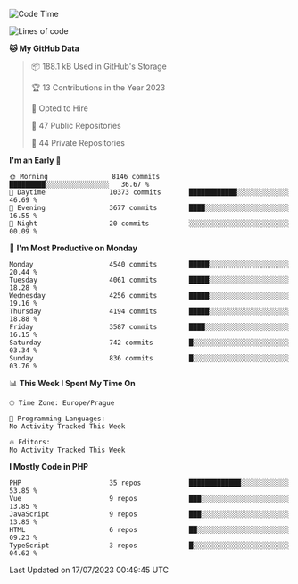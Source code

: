 <!--START_SECTION:waka-->
![Code Time](http://img.shields.io/badge/Code%20Time-1%2C583%20hrs%2058%20mins-blue)

![Lines of code](https://img.shields.io/badge/From%20Hello%20World%20I%27ve%20Written-7.2%20million%20lines%20of%20code-blue)

**🐱 My GitHub Data** 

> 📦 188.1 kB Used in GitHub's Storage 
 > 
> 🏆 13 Contributions in the Year 2023
 > 
> 💼 Opted to Hire
 > 
> 📜 47 Public Repositories 
 > 
> 🔑 44 Private Repositories 
 > 
**I'm an Early 🐤** 

```text
🌞 Morning                8146 commits        █████████░░░░░░░░░░░░░░░░   36.67 % 
🌆 Daytime                10373 commits       ████████████░░░░░░░░░░░░░   46.69 % 
🌃 Evening                3677 commits        ████░░░░░░░░░░░░░░░░░░░░░   16.55 % 
🌙 Night                  20 commits          ░░░░░░░░░░░░░░░░░░░░░░░░░   00.09 % 
```
📅 **I'm Most Productive on Monday** 

```text
Monday                   4540 commits        █████░░░░░░░░░░░░░░░░░░░░   20.44 % 
Tuesday                  4061 commits        █████░░░░░░░░░░░░░░░░░░░░   18.28 % 
Wednesday                4256 commits        █████░░░░░░░░░░░░░░░░░░░░   19.16 % 
Thursday                 4194 commits        █████░░░░░░░░░░░░░░░░░░░░   18.88 % 
Friday                   3587 commits        ████░░░░░░░░░░░░░░░░░░░░░   16.15 % 
Saturday                 742 commits         █░░░░░░░░░░░░░░░░░░░░░░░░   03.34 % 
Sunday                   836 commits         █░░░░░░░░░░░░░░░░░░░░░░░░   03.76 % 
```


📊 **This Week I Spent My Time On** 

```text
🕑︎ Time Zone: Europe/Prague

💬 Programming Languages: 
No Activity Tracked This Week

🔥 Editors: 
No Activity Tracked This Week
```

**I Mostly Code in PHP** 

```text
PHP                      35 repos            █████████████░░░░░░░░░░░░   53.85 % 
Vue                      9 repos             ███░░░░░░░░░░░░░░░░░░░░░░   13.85 % 
JavaScript               9 repos             ███░░░░░░░░░░░░░░░░░░░░░░   13.85 % 
HTML                     6 repos             ██░░░░░░░░░░░░░░░░░░░░░░░   09.23 % 
TypeScript               3 repos             █░░░░░░░░░░░░░░░░░░░░░░░░   04.62 % 
```




 Last Updated on 17/07/2023 00:49:45 UTC
<!--END_SECTION:waka-->
<!--
**AlexKratky/AlexKratky** is a ✨ _special_ ✨ repository because its `README.md` (this file) appears on your GitHub profile.

Here are some ideas to get you started:

- 🔭 I’m currently working on ...
- 🌱 I’m currently learning ...
- 👯 I’m looking to collaborate on ...
- 🤔 I’m looking for help with ...
- 💬 Ask me about ...
- 📫 How to reach me: ...
- 😄 Pronouns: ...
- ⚡ Fun fact: ...
-->
